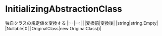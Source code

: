# InitializingAbstractionClass
独自クラスの規定値を変換する
|:--|--:|
||変換前|変換後|
|string|string.Empty|
|Nullable<int>|0|
|OriginalClass|new OriginalClass()|

